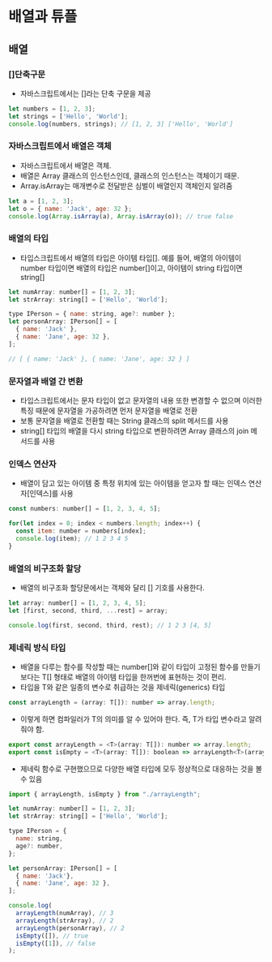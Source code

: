 # 배열과 튜플

## 배열
### []단축구문
- 자바스크립트에서는 []라는 단축 구문을 제공
```javascript
let numbers = [1, 2, 3];
let strings = ['Hello', 'World'];
console.log(numbers, strings); // [1, 2, 3] ['Hello', 'World']
```
### 자바스크립트에서 배열은 객체
- 자바스크립트에서 배열은 객체.
- 배열은 Array 클래스의 인스턴스인데, 클래스의 인스턴스는 객체이기 때문.
- Array.isArray는 매개변수로 전달받은 심벌이 배열인지 객체인지 알려줌
```javascript
let a = [1, 2, 3];
let o = { name: 'Jack', age: 32 };
console.log(Array.isArray(a), Array.isArray(o)); // true false
```
### 배열의 타입
- 타입스크립트에서 배열의 타입은 아이템 타입[]. 예를 들어, 배열의 아이템이 number 타입이면 배열의 타입은 number[]이고, 아이템이 string 타입이면 string[]
```javascript
let numArray: number[] = [1, 2, 3];
let strArray: string[] = ['Hello', 'World'];

type IPerson = { name: string, age?: number };
let personArray: IPerson[] = [
  { name: 'Jack' },
  { name: 'Jane', age: 32 },
];

// [ { name: 'Jack' }, { name: 'Jane', age: 32 } ]
```
### 문자열과 배열 간 변환
- 타입스크립트에서는 문자 타입이 없고 문자열의 내용 또한 변경할 수 없으며 이러한 특징 때문에 문자열을 가공하려면 먼저 문자열을 배열로 전환
- 보통 문자열을 배열로 전환할 때는 String 클래스의 split 메서드를 사용
- string[] 타입의 배열을 다시 string 타입으로 변환하려면 Array 클래스의 join 메서드를 사용

### 인덱스 연산자
- 배열이 담고 있는 아이템 중 특정 위치에 있는 아이템을 얻고자 할 때는 인덱스 연산자[인덱스]를 사용
```javascript
const numbers: number[] = [1, 2, 3, 4, 5];

for(let index = 0; index < numbers.length; index++) {
  const item: number = numbers[index];
  console.log(item); // 1 2 3 4 5
}
```
### 배열의 비구조화 할당
- 배열의 비구조화 할당문에서는 객체와 달리 [] 기호를 사용한다.
```javascript
let array: number[] = [1, 2, 3, 4, 5];
let [first, second, third, ...rest] = array;

console.log(first, second, third, rest); // 1 2 3 [4, 5]
```
### 제네릭 방식 타입
- 배열을 다루는 함수를 작성할 때는 number[]와 같이 타입이 고정된 함수를 만들기보다는 T[] 형태로 배열의 아이템 타입을 한꺼번에 표현하는 것이 편리.
- 타입을 T와 같은 일종의 변수로 취급하는 것을 제네릭(generics) 타입
```javascript
const arrayLength = (array: T[]): number => array.length;
```
- 이렇게 하면 컴파일러가 T의 의미를 알 수 있어야 한다. 즉, T가 타입 변수라고 알려줘야 함.
```javascript
export const arrayLength = <T>(array: T[]): number => array.length;
export const isEmpty = <T>(array: T[]): boolean => arrayLength<T>(array) == 0;
```
- 제네릭 함수로 구현했으므로 다양한 배열 타입에 모두 정상적으로 대응하는 것을 볼 수 있음
```javascript
import { arrayLength, isEmpty } from "./arrayLength";

let numArray: number[] = [1, 2, 3];
let strArray: string[] = ['Hello', 'World'];

type IPerson = {
  name: string,
  age?: number,
};

let personArray: IPerson[] = [
  { name: 'Jack'},
  { name: 'Jane', age: 32 },
];

console.log(
  arrayLength(numArray), // 3 
  arrayLength(strArray), // 2 
  arrayLength(personArray), // 2 
  isEmpty([]), // true
  isEmpty([1]), // false
);
```
